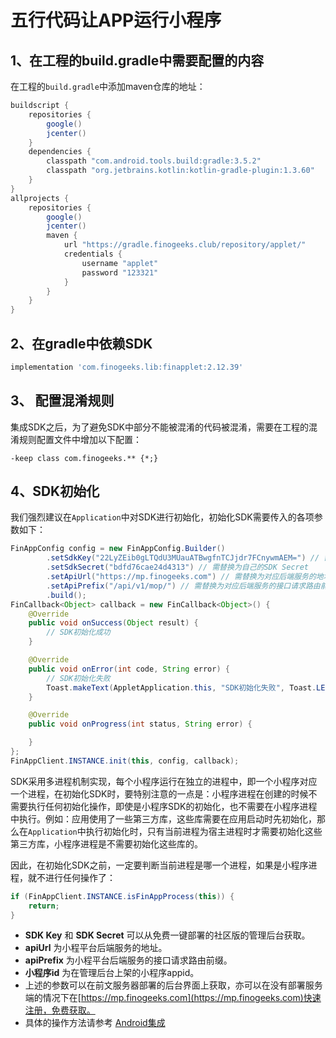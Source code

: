 # 五行代码让APP运行小程序

## 1、在工程的build.gradle中需要配置的内容

在工程的`build.gradle`中添加maven仓库的地址：

```groovy
buildscript {
    repositories {
        google()
        jcenter()
    }
    dependencies {
        classpath "com.android.tools.build:gradle:3.5.2"
        classpath "org.jetbrains.kotlin:kotlin-gradle-plugin:1.3.60"
    }
}
allprojects {
    repositories {
        google()
        jcenter()
        maven {
            url "https://gradle.finogeeks.club/repository/applet/"
            credentials {
                username "applet"
                password "123321"
            }
        }
    }
}
```
## 2、在gradle中依赖SDK

```groovy
implementation 'com.finogeeks.lib:finapplet:2.12.39'
```

## 3、 配置混淆规则

集成SDK之后，为了避免SDK中部分不能被混淆的代码被混淆，需要在工程的混淆规则配置文件中增加以下配置：

```properties
-keep class com.finogeeks.** {*;}
```
## 4、SDK初始化

我们强烈建议在`Application`中对SDK进行初始化，初始化SDK需要传入的各项参数如下：
```java
FinAppConfig config = new FinAppConfig.Builder()
        .setSdkKey("22LyZEib0gLTQdU3MUauATBwgfnTCJjdr7FCnywmAEM=") // 需替换为自己的SDK Key
	    .setSdkSecret("bdfd76cae24d4313") // 需替换为自己的SDK Secret
        .setApiUrl("https://mp.finogeeks.com") // 需替换为对应后端服务的地址
        .setApiPrefix("/api/v1/mop/") // 需替换为对应后端服务的接口请求路由前缀
        .build();
FinCallback<Object> callback = new FinCallback<Object>() {
    @Override
    public void onSuccess(Object result) {
        // SDK初始化成功
    }

    @Override
    public void onError(int code, String error) {
        // SDK初始化失败
        Toast.makeText(AppletApplication.this, "SDK初始化失败", Toast.LENGTH_SHORT).show();
    }

    @Override
    public void onProgress(int status, String error) {

    }
};
FinAppClient.INSTANCE.init(this, config, callback);
```

SDK采用多进程机制实现，每个小程序运行在独立的进程中，即一个小程序对应一个进程，在初始化SDK时，要特别注意的一点是：小程序进程在创建的时候不需要执行任何初始化操作，即使是小程序SDK的初始化，也不需要在小程序进程中执行。例如：应用使用了一些第三方库，这些库需要在应用启动时先初始化，那么在`Application`中执行初始化时，只有当前进程为宿主进程时才需要初始化这些第三方库，小程序进程是不需要初始化这些库的。

因此，在初始化SDK之前，一定要判断当前进程是哪一个进程，如果是小程序进程，就不进行任何操作了：

```java
if (FinAppClient.INSTANCE.isFinAppProcess(this)) {
    return;
}
```

* **SDK Key** 和 **SDK Secret** 可以从免费一键部署的社区版的管理后台获取。
* **apiUrl** 为小程平台后端服务的地址。
* **apiPrefix** 为小程平台后端服务的接口请求路由前缀。
* **小程序id** 为在管理后台上架的小程序appid。
* 上述的参数可以在前文服务器部署的后台界面上获取，亦可以在没有部署服务端的情况下在[https://mp.finogeeks.com](https://mp.finogeeks.com)快速注册，免费获取。
* 具体的操作方法请参考 [Android集成](https://mp.finogeeks.com/mop/document/runtime-sdk/sdk-integrate/android.html)
